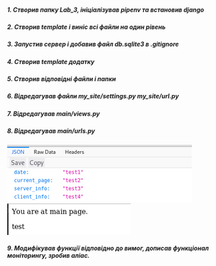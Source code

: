 ##### 1. Створив папку Lab_3, ініціалізував pipenv та встановив django
##### 2. Створив template і виніс всі файли на один рівень
##### 3. Запустив сервер і добавив файл db.sqlite3 в .gitignore
##### 4. Створив template додатку
##### 5. Створив відповідні файли і папки
##### 6. Відредагував файли my_site/settings.py my_site/url.py
##### 7. Відредагував main/views.py
##### 8. Відредагував main/urls.py
![Screenshot](./screenshots/screenshot4.png)![Screenshot](./screenshots/screenshot5.png)
##### 9. Модифікував функції відповідно до вимог, дописав функціонал моніторингу, зробив аліас.